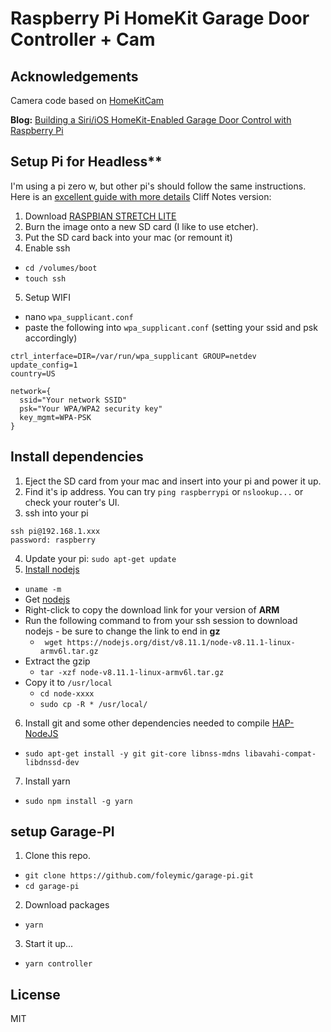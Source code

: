 # Raspberry Pi HomeKit Garage Door Controller + Cam

## Acknowledgements
Camera code based on [HomeKitCam](https://github.com/Didel/HomeKitCam)

**Blog:** [Building a Siri/iOS HomeKit-Enabled Garage Door Control with Raspberry Pi](https://spin.atomicobject.com/2017/08/20/siri-homekit-raspberry-pi-hardware/)

## Setup Pi for Headless**
I'm using a pi zero w, but other pi's should follow the same instructions.  Here is an [excellent guide with more details](https://hackernoon.com/raspberry-pi-headless-install-462ccabd75d0)
Cliff Notes version:
1. Download [RASPBIAN STRETCH LITE](https://www.raspberrypi.org/downloads/raspbian/)
2. Burn the image onto a new SD card (I like to use etcher).
3. Put the SD card back into your mac (or remount it)
4. Enable ssh
  * `cd /volumes/boot`
  * `touch ssh`
5. Setup WIFI
  * nano `wpa_supplicant.conf`
  * paste the following into `wpa_supplicant.conf` (setting your ssid and psk accordingly)
  ```
ctrl_interface=DIR=/var/run/wpa_supplicant GROUP=netdev
update_config=1
country=US

network={
	ssid="Your network SSID"
	psk="Your WPA/WPA2 security key"
	key_mgmt=WPA-PSK
}
  ```
## Install dependencies
1. Eject the SD card from your mac and insert into your pi and power it up.
2. Find it's ip address.  You can try `ping raspberrypi` or `nslookup...` or check your router's UI.
3. ssh into your pi
```
ssh pi@192.168.1.xxx
password: raspberry
```
4. Update your pi:
`sudo apt-get update`
5. [Install nodejs](http://www.instructables.com/id/Install-Nodejs-and-Npm-on-Raspberry-Pi/)
 * `uname -m`
 * Get [nodejs](https://nodejs.org/en/download/)
 * Right-click to copy the download link for your version of **ARM**
 * Run the following command to from your ssh session to download nodejs - be sure to change the link to end in **gz**
   * ` wget https://nodejs.org/dist/v8.11.1/node-v8.11.1-linux-armv6l.tar.gz`
 * Extract the gzip
   * `tar -xzf node-v8.11.1-linux-armv6l.tar.gz`
 * Copy it to `/usr/local`
   * `cd node-xxxx`
   * `sudo cp -R * /usr/local/`
6. Install git and some other dependencies needed to compile [HAP-NodeJS](https://github.com/KhaosT/HAP-NodeJS/wiki/Installing)
 * `sudo apt-get install -y git git-core libnss-mdns libavahi-compat-libdnssd-dev`
7. Install yarn
 * `sudo npm install -g yarn`
 
## setup Garage-PI
1. Clone this repo.
 * `git clone https://github.com/foleymic/garage-pi.git`
 * `cd garage-pi`
2. Download packages
 * `yarn`
3. Start it up...
 * `yarn controller`
 
 
## License
MIT
